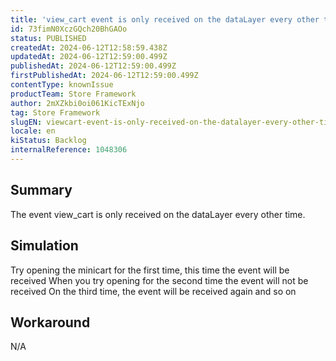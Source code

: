 ```yaml
---
title: 'view_cart event is only received on the dataLayer every other time'
id: 73fimN0XczGQch20BhGAOo
status: PUBLISHED
createdAt: 2024-06-12T12:58:59.438Z
updatedAt: 2024-06-12T12:59:00.499Z
publishedAt: 2024-06-12T12:59:00.499Z
firstPublishedAt: 2024-06-12T12:59:00.499Z
contentType: knownIssue
productTeam: Store Framework
author: 2mXZkbi0oi061KicTExNjo
tag: Store Framework
slugEN: viewcart-event-is-only-received-on-the-datalayer-every-other-time
locale: en
kiStatus: Backlog
internalReference: 1048306
---
```


## Summary


The event view_cart is only received on the dataLayer every other time.


##

## Simulation


Try opening the minicart for the first time, this time the event will be received
When you try opening for the second time the event will not be received
On the third time, the event will be received again and so on


##

## Workaround


N/A





